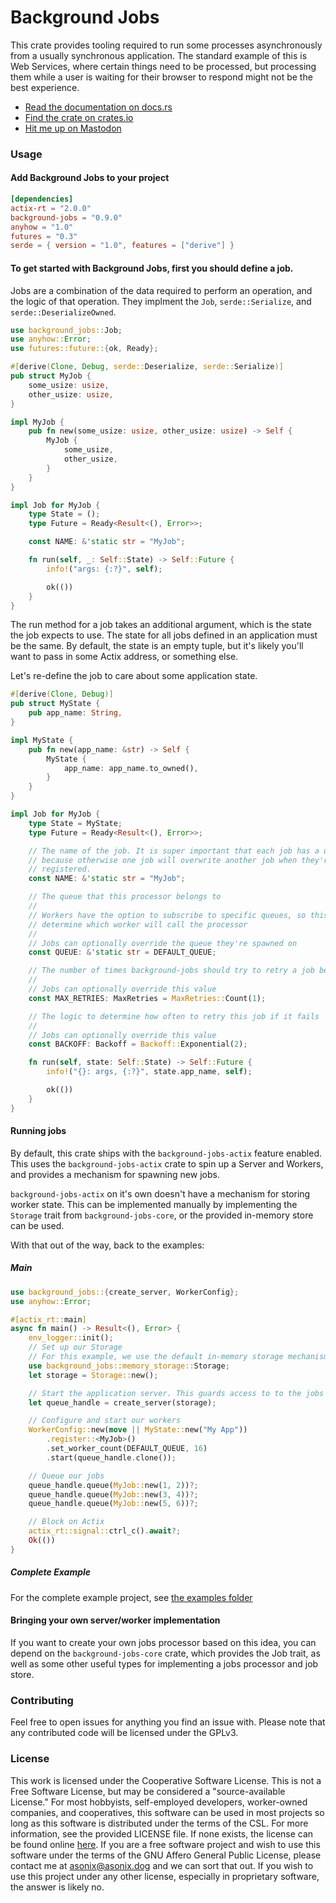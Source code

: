 # Background Jobs

This crate provides tooling required to run some processes asynchronously from a usually
synchronous application. The standard example of this is Web Services, where certain things
need to be processed, but processing them while a user is waiting for their browser to respond
might not be the best experience.

- [Read the documentation on docs.rs](https://docs.rs/background-jobs)
- [Find the crate on crates.io](https://crates.io/crates/background-jobs)
- [Hit me up on Mastodon](https://asonix.dog/@asonix)

### Usage
#### Add Background Jobs to your project
```toml
[dependencies]
actix-rt = "2.0.0"
background-jobs = "0.9.0"
anyhow = "1.0"
futures = "0.3"
serde = { version = "1.0", features = ["derive"] }
```

#### To get started with Background Jobs, first you should define a job.
Jobs are a combination of the data required to perform an operation, and the logic of that
operation. They implment the `Job`, `serde::Serialize`, and `serde::DeserializeOwned`.

```rust
use background_jobs::Job;
use anyhow::Error;
use futures::future::{ok, Ready};

#[derive(Clone, Debug, serde::Deserialize, serde::Serialize)]
pub struct MyJob {
    some_usize: usize,
    other_usize: usize,
}

impl MyJob {
    pub fn new(some_usize: usize, other_usize: usize) -> Self {
        MyJob {
            some_usize,
            other_usize,
        }
    }
}

impl Job for MyJob {
    type State = ();
    type Future = Ready<Result<(), Error>>;

    const NAME: &'static str = "MyJob";

    fn run(self, _: Self::State) -> Self::Future {
        info!("args: {:?}", self);

        ok(())
    }
}
```

The run method for a job takes an additional argument, which is the state the job expects to
use. The state for all jobs defined in an application must be the same. By default, the state
is an empty tuple, but it's likely you'll want to pass in some Actix address, or something
else.

Let's re-define the job to care about some application state.

```rust
#[derive(Clone, Debug)]
pub struct MyState {
    pub app_name: String,
}

impl MyState {
    pub fn new(app_name: &str) -> Self {
        MyState {
            app_name: app_name.to_owned(),
        }
    }
}

impl Job for MyJob {
    type State = MyState;
    type Future = Ready<Result<(), Error>>;

    // The name of the job. It is super important that each job has a unique name,
    // because otherwise one job will overwrite another job when they're being
    // registered.
    const NAME: &'static str = "MyJob";

    // The queue that this processor belongs to
    //
    // Workers have the option to subscribe to specific queues, so this is important to
    // determine which worker will call the processor
    //
    // Jobs can optionally override the queue they're spawned on
    const QUEUE: &'static str = DEFAULT_QUEUE;

    // The number of times background-jobs should try to retry a job before giving up
    //
    // Jobs can optionally override this value
    const MAX_RETRIES: MaxRetries = MaxRetries::Count(1);

    // The logic to determine how often to retry this job if it fails
    //
    // Jobs can optionally override this value
    const BACKOFF: Backoff = Backoff::Exponential(2);

    fn run(self, state: Self::State) -> Self::Future {
        info!("{}: args, {:?}", state.app_name, self);

        ok(())
    }
}
```

#### Running jobs
By default, this crate ships with the `background-jobs-actix` feature enabled. This uses the
`background-jobs-actix` crate to spin up a Server and Workers, and provides a mechanism for
spawning new jobs.

`background-jobs-actix` on it's own doesn't have a mechanism for storing worker state. This
can be implemented manually by implementing the `Storage` trait from `background-jobs-core`,
or the provided in-memory store can be used.

With that out of the way, back to the examples:

##### Main
```rust
use background_jobs::{create_server, WorkerConfig};
use anyhow::Error;

#[actix_rt::main]
async fn main() -> Result<(), Error> {
    env_logger::init();
    // Set up our Storage
    // For this example, we use the default in-memory storage mechanism
    use background_jobs::memory_storage::Storage;
    let storage = Storage::new();

    // Start the application server. This guards access to to the jobs store
    let queue_handle = create_server(storage);

    // Configure and start our workers
    WorkerConfig::new(move || MyState::new("My App"))
        .register::<MyJob>()
        .set_worker_count(DEFAULT_QUEUE, 16)
        .start(queue_handle.clone());

    // Queue our jobs
    queue_handle.queue(MyJob::new(1, 2))?;
    queue_handle.queue(MyJob::new(3, 4))?;
    queue_handle.queue(MyJob::new(5, 6))?;

    // Block on Actix
    actix_rt::signal::ctrl_c().await?;
    Ok(())
}
```

##### Complete Example
For the complete example project, see [the examples folder](https://git.asonix.dog/Aardwolf/background-jobs/src/branch/master/examples/actix-example)

#### Bringing your own server/worker implementation
If you want to create your own jobs processor based on this idea, you can depend on the
`background-jobs-core` crate, which provides the Job trait, as well as some
other useful types for implementing a jobs processor and job store.

### Contributing
Feel free to open issues for anything you find an issue with. Please note that any contributed code will be licensed under the GPLv3.

### License
This work is licensed under the Cooperative Software License. This is not a Free Software
License, but may be considered a "source-available License." For most hobbyists, self-employed
developers, worker-owned companies, and cooperatives, this software can be used in most
projects so long as this software is distributed under the terms of the CSL. For more
information, see the provided LICENSE file. If none exists, the license can be found online
[here](https://lynnesbian.space/csl/). If you are a free software project and wish to use this
software under the terms of the GNU Affero General Public License, please contact me at
[asonix@asonix.dog](mailto:asonix@asonix.dog) and we can sort that out. If you wish to use this
project under any other license, especially in proprietary software, the answer is likely no.
